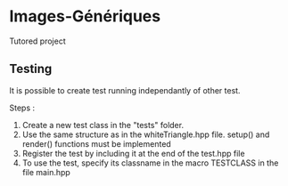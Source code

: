 # Images-Génériques

Tutored project

## Testing

It is possible to create test running independantly of other test.

Steps :
1. Create a new test class in the "tests" folder.
2. Use the same structure as in the whiteTriangle.hpp file. setup() and render() functions must be implemented
3. Register the test by including it at the end of the test.hpp file
4. To use the test, specify its classname in the macro TESTCLASS in the file main.hpp
